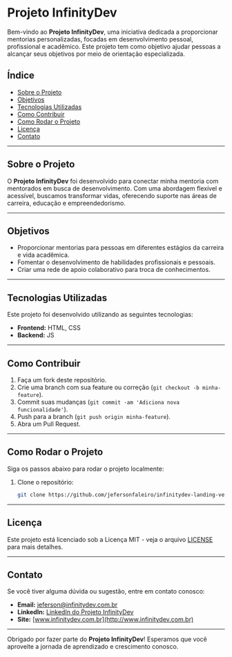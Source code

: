 # Projeto InfinityDev

Bem-vindo ao **Projeto InfinityDev**, uma iniciativa dedicada a proporcionar mentorias personalizadas, focadas em desenvolvimento pessoal, profissional e acadêmico. Este projeto tem como objetivo ajudar pessoas a alcançar seus objetivos por meio de orientação especializada.

## Índice

- [Sobre o Projeto](#sobre-o-projeto)
- [Objetivos](#objetivos)
- [Tecnologias Utilizadas](#tecnologias-utilizadas)
- [Como Contribuir](#como-contribuir)
- [Como Rodar o Projeto](#como-rodar-o-projeto)
- [Licença](#licença)
- [Contato](#contato)

---

## Sobre o Projeto

O **Projeto InfinityDev** foi desenvolvido para conectar minha mentoria com mentorados em busca de desenvolvimento. Com uma abordagem flexível e acessível, buscamos transformar vidas, oferecendo suporte nas áreas de carreira, educação e empreendedorismo.

---

## Objetivos

- Proporcionar mentorias para pessoas em diferentes estágios da carreira e vida acadêmica.
- Fomentar o desenvolvimento de habilidades profissionais e pessoais.
- Criar uma rede de apoio colaborativo para troca de conhecimentos.

---

## Tecnologias Utilizadas

Este projeto foi desenvolvido utilizando as seguintes tecnologias:

- **Frontend:** HTML, CSS
- **Backend:** JS


---

## Como Contribuir

1. Faça um fork deste repositório.
2. Crie uma branch com sua feature ou correção (`git checkout -b minha-feature`).
3. Commit suas mudanças (`git commit -am 'Adiciona nova funcionalidade'`).
4. Push para a branch (`git push origin minha-feature`).
5. Abra um Pull Request.

---

## Como Rodar o Projeto

Siga os passos abaixo para rodar o projeto localmente:

1. Clone o repositório:

    ```sh
    git clone https://github.com/jefersonfaleiro/infinitydev-landing-venture.git
    ```

---

## Licença

Este projeto está licenciado sob a Licença MIT - veja o arquivo [LICENSE](LICENSE) para mais detalhes.

---

## Contato

Se você tiver alguma dúvida ou sugestão, entre em contato conosco:

- **Email:** jeferson@infinitydev.com.br
- **LinkedIn:** [LinkedIn do Projeto InfinityDev](https://#)
- **Site:** [www.infinitydev.com.br](http://www.infinitydev.com.br)

---

Obrigado por fazer parte do **Projeto InfinityDev**! Esperamos que você aproveite a jornada de aprendizado e crescimento conosco.
